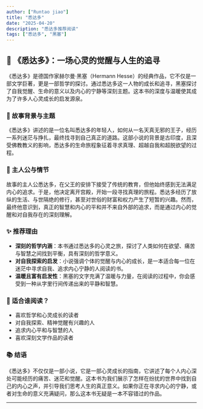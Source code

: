 ```yaml
---
author: ["Runtao jiao"]
title: "悉达多"
date: "2025-04-20"
description: "悉达多推荐阅读"
tags: ["悉达多", "黑塞"]
---
```


## 📖 《悉达多》：一场心灵的觉醒与人生的追寻

《悉达多》是德国作家赫尔曼·黑塞（Hermann Hesse）的经典作品，它不仅是一部文学巨著，更是一部哲学的探讨。通过悉达多这一人物的成长和追寻，黑塞探讨了自我觉醒、生命的意义以及内心的宁静等深刻主题。这本书的深度与温暖使其成为了许多人心灵成长的启发源泉。

### 🌳 故事背景与主题

《悉达多》讲述的是一位名叫悉达多的年轻人，如何从一名天真无邪的王子，经历一系列迷茫与挣扎，最终找寻到自己真正的道路。这部小说的背景是古印度，且深受佛教教义的影响，悉达多的生命旅程象征着寻求真理、超越自我和超脱欲望的过程。

### 🍃 主人公与情节

故事的主人公悉达多，在父王的安排下接受了传统的教育，但他始终感到无法满足内心的追求。于是，他决定离开宫殿，开始一段寻找真理的旅程。悉达多经历了放纵的生活、与世隔绝的修行，甚至对世俗的财富和权力产生了短暂的兴趣。然而，最终他意识到，真正的智慧和内心的平和并不来自外部的追求，而是通过内心的觉醒和对自我存在的深刻理解。

### ✨ 推荐理由

- **深刻的哲学内涵**：本书通过悉达多的心灵之旅，探讨了人类如何在欲望、痛苦与智慧之间找到平衡，具有深刻的哲学意义。
- **对自我探索的启发**：小说强调个体的觉醒与内心的成长，是一本适合每一位在迷茫中寻求自我、追求内心宁静的人阅读的书。
- **温暖且富有启发性**：黑塞的文字充满了温暖与力量，在阅读的过程中，你会感受到一种从字里行间传递出来的平静和智慧。

### 🌟 适合谁阅读？

- 喜欢哲学和心灵成长的读者
- 对自我探索、精神觉醒有兴趣的人
- 追求内心平和与智慧的人
- 喜欢深刻文学作品的读者

### 📚 结语

《悉达多》不仅仅是一部小说，它是一部心灵成长的指南，它讲述了每个人内心深处可能经历的痛苦、迷茫和觉醒。这本书为我们展示了怎样在纷扰的世界中找到自己的内心之声，并引导我们思考人生的真正意义。如果你正在寻求内心的宁静，或者对生命的意义充满疑问，那么这本书无疑是一本不容错过的作品。

---
